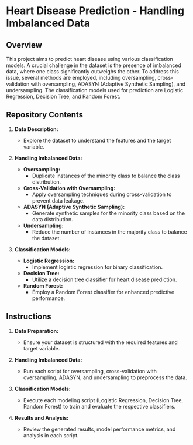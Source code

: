 # Heart Disease Prediction - Handling Imbalanced Data

## Overview
This project aims to predict heart disease using various classification models. A crucial challenge in the dataset is the presence of imbalanced data, where one class significantly outweighs the other. To address this issue, several methods are employed, including oversampling, cross-validation with oversampling, ADASYN (Adaptive Synthetic Sampling), and undersampling. The classification models used for prediction are Logistic Regression, Decision Tree, and Random Forest.

## Repository Contents

1. **Data Description:**
   - Explore the dataset to understand the features and the target variable.

2. **Handling Imbalanced Data:**
   - **Oversampling:**
     - Duplicate instances of the minority class to balance the class distribution.
   - **Cross-Validation with Oversampling:**
     - Apply oversampling techniques during cross-validation to prevent data leakage.
   - **ADASYN (Adaptive Synthetic Sampling):**
     - Generate synthetic samples for the minority class based on the data distribution.
   - **Undersampling:**
     - Reduce the number of instances in the majority class to balance the dataset.

3. **Classification Models:**
   - **Logistic Regression:**
     - Implement logistic regression for binary classification.
   - **Decision Tree:**
     - Utilize a decision tree classifier for heart disease prediction.
   - **Random Forest:**
     - Employ a Random Forest classifier for enhanced predictive performance.

## Instructions

1. **Data Preparation:**
   - Ensure your dataset is structured with the required features and target variable.

2. **Handling Imbalanced Data:**
   - Run each script for oversampling, cross-validation with oversampling, ADASYN, and undersampling to preprocess the data.

3. **Classification Models:**
   - Execute each modeling script (Logistic Regression, Decision Tree, Random Forest) to train and evaluate the respective classifiers.

4. **Results and Analysis:**
   - Review the generated results, model performance metrics, and analysis in each script.
